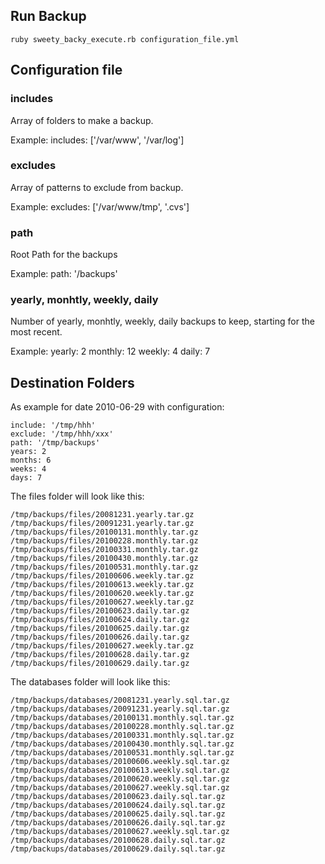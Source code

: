 ## Run Backup
    ruby sweety_backy_execute.rb configuration_file.yml
    
## Configuration file
### includes
Array of folders to make a backup.

Example:
    includes: ['/var/www', '/var/log']

### excludes
Array of patterns to exclude from backup.

Example:
    excludes: ['/var/www/tmp', '.cvs']
    
### path
Root Path for the backups

Example: 
    path: '/backups'
    
### yearly, monhtly, weekly, daily
Number of yearly, monhtly, weekly, daily backups to keep, starting for the most recent.

Example:
    yearly: 2
    monthly: 12
    weekly: 4
    daily: 7


## Destination Folders

As example for date 2010-06-29 with configuration: 

    include: '/tmp/hhh'
    exclude: '/tmp/hhh/xxx'
    path: '/tmp/backups'
    years: 2
    months: 6
    weeks: 4
    days: 7
    
The files folder will look like this:

    /tmp/backups/files/20081231.yearly.tar.gz
    /tmp/backups/files/20091231.yearly.tar.gz
    /tmp/backups/files/20100131.monthly.tar.gz
    /tmp/backups/files/20100228.monthly.tar.gz
    /tmp/backups/files/20100331.monthly.tar.gz
    /tmp/backups/files/20100430.monthly.tar.gz
    /tmp/backups/files/20100531.monthly.tar.gz
    /tmp/backups/files/20100606.weekly.tar.gz
    /tmp/backups/files/20100613.weekly.tar.gz
    /tmp/backups/files/20100620.weekly.tar.gz
    /tmp/backups/files/20100627.weekly.tar.gz
    /tmp/backups/files/20100623.daily.tar.gz
    /tmp/backups/files/20100624.daily.tar.gz
    /tmp/backups/files/20100625.daily.tar.gz
    /tmp/backups/files/20100626.daily.tar.gz
    /tmp/backups/files/20100627.weekly.tar.gz
    /tmp/backups/files/20100628.daily.tar.gz
    /tmp/backups/files/20100629.daily.tar.gz
    
The databases folder will look like this:
    
    /tmp/backups/databases/20081231.yearly.sql.tar.gz
    /tmp/backups/databases/20091231.yearly.sql.tar.gz
    /tmp/backups/databases/20100131.monthly.sql.tar.gz
    /tmp/backups/databases/20100228.monthly.sql.tar.gz
    /tmp/backups/databases/20100331.monthly.sql.tar.gz
    /tmp/backups/databases/20100430.monthly.sql.tar.gz
    /tmp/backups/databases/20100531.monthly.sql.tar.gz
    /tmp/backups/databases/20100606.weekly.sql.tar.gz
    /tmp/backups/databases/20100613.weekly.sql.tar.gz
    /tmp/backups/databases/20100620.weekly.sql.tar.gz
    /tmp/backups/databases/20100627.weekly.sql.tar.gz
    /tmp/backups/databases/20100623.daily.sql.tar.gz
    /tmp/backups/databases/20100624.daily.sql.tar.gz
    /tmp/backups/databases/20100625.daily.sql.tar.gz
    /tmp/backups/databases/20100626.daily.sql.tar.gz
    /tmp/backups/databases/20100627.weekly.sql.tar.gz
    /tmp/backups/databases/20100628.daily.sql.tar.gz
    /tmp/backups/databases/20100629.daily.sql.tar.gz
    